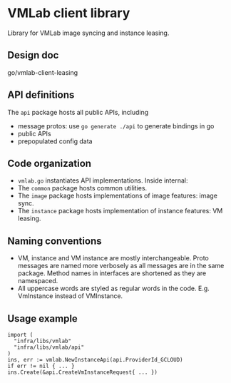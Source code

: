 # VMLab client library
Library for VMLab image syncing and instance leasing.

## Design doc
go/vmlab-client-leasing

## API definitions
The `api` package hosts all public APIs, including
- message protos: use `go generate ./api` to generate bindings in go
- public APIs
- prepopulated config data

## Code organization
- `vmlab.go` instantiates API implementations.
Inside internal:
- The `common` package hosts common utilities.
- The `image` package hosts implementations of image features: image sync.
- The `instance` package hosts implementation of instance features: VM leasing.

## Naming conventions
- VM, instance and VM instance are mostly interchangeable. Proto messages are
  named more verbosely as all messages are in the same package. Method names in
  interfaces are shortened as they are namespaced.
- All uppercase words are styled as regular words in the code. E.g. VmInstance
  instead of VMInstance.

## Usage example
```
import (
  "infra/libs/vmlab"
  "infra/libs/vmlab/api"
)
ins, err := vmlab.NewInstanceApi(api.ProviderId_GCLOUD)
if err != nil { ... }
ins.Create(&api.CreateVmInstanceRequest{ ... })
```
